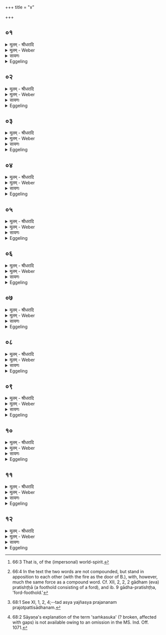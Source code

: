 +++
title = "४"

+++


## ०१
<details><summary>मूलम् - श्रीधरादि</summary>

अथा᳘तो हवि᳘षः स᳘मृद्धिः॥  
ष᳘ड्ढ वै ब्र᳘ह्मणो द्वा᳘रो ऽग्नि᳘र्व्वायुरा᳘पश्चन्द्र᳘मा व्वि᳘द्यु᳘दादित्यः[[!!]]॥
</details>

<details><summary>मूलम् - Weber</summary>

अथा᳘तो हवि᳘षः स᳘मृद्धिः॥  
ष᳘ड्ढ वै ब्र᳘ह्मणो द्वा᳘रोऽग्नि᳘र्वायुरा᳘पश्चन्द्र᳘मा विद्यु᳘दादित्यः᳟॥
</details>

<details><summary>सायणः</summary>

…
</details>

<details><summary>Eggeling</summary>

1. Now, as to the successful issue of the sacrificial food. Now, indeed, there are six doors to the Brahman [^egg_224]--to wit, fire, wind, the waters, the moon, lightning, and the sun.

[^egg_224]: 66:3 That is, of the (impersonal) world-spirit.
</details>

## ०२
<details><summary>मूलम् - श्रीधरादि</summary>

स य ऽउ᳘पदग्धेन हवि᳘षा य᳘जते॥  
(ते ऽग्नि᳘) अग्नि᳘ना ह स ब्र᳘ह्मणो द्वा᳘रेण प्र᳘तिपद्यते᳘ सो ऽग्नि᳘ना ब्र᳘ह्मणो द्वा᳘रेण प्रतिप᳘द्य ब्र᳘ह्मणः सा᳘युज्यᳫँ᳭ सलोक᳘ताञ्जयति॥
</details>

<details><summary>मूलम् - Weber</summary>

स य उ᳘पदग्धेन हवि᳘षा य᳘जते॥  
अग्नि᳘ना ह स ब्र᳘ह्मणो द्वा᳘रेण प्र᳘तिपद्यतेॗ सोऽग्नि᳘ना ब्र᳘ह्मणो द्वा᳘रेण प्रतिप᳘द्य ब्र᳘ह्मणः सा᳘युज्यᳫं सलोक᳘तां जयति॥
</details>

<details><summary>सायणः</summary>

…
</details>

<details><summary>Eggeling</summary>

2. He who offers with slightly burnt sacrificial food, enters through the fire-door [^egg_225] of the Brahman;

[^egg_225]: 66:4 In the text the two words are not compounded, but stand in apposition to each other (with the fire as the door of B.), with, however, much the same force as a compound word. Cf. XII, 2, 2, 2 gādham (eva) pratishṭḥā (a foothold consisting of a ford), and ib. 9 gādha-pratishṭḥa, 'ford-foothold.'

and, by entering through the fire-door of the Brahman, he wins his union with, and participation in the world of, the Brahman.
</details>

## ०३
<details><summary>मूलम् - श्रीधरादि</summary>

(त्य᳘) अ᳘थ यो व्वि᳘पतितेन हवि᳘षा य᳘जते॥  
व्वायुना[[!!]] ह᳘ स ब्र᳘ह्मणो द्वा᳘रेण प्र᳘तिपद्यते स᳘ व्वायुना[[!!]] ब्र᳘ह्मणो द्वा᳘रेण प्रतिप᳘द्य ब्र᳘ह्मणः सा᳘युज्यᳫँ᳭ सलोक᳘ताञ्जयति॥
</details>

<details><summary>मूलम् - Weber</summary>

अ᳘थ यो वि᳘पतितेन हवि᳘षा य᳘जते॥  
वायु᳘ना ह स ब्र᳘ह्मणो द्वा᳘रेण प्र᳘तिपद्यते स᳘ वायु᳘ना ब्र᳘ह्मणो द्वा᳘रेण प्रतिप᳘द्य ब्र᳘ह्मणः सा᳘युज्यᳫं सलोक᳘तां जयति॥
</details>

<details><summary>सायणः</summary>

…
</details>

<details><summary>Eggeling</summary>

3. And he who offers with sacrificial food that has fallen (on the ground) enters through the wind-door of the Brahman; and, by entering through the wind-door of the Brahman, he wins his union with, and participation in the world of, the Brahman.
</details>

## ०४
<details><summary>मूलम् - श्रीधरादि</summary>

(त्य᳘) अ᳘थ यो᳘ ऽशृतेन हवि᳘षा य᳘जते॥  
(ते ऽद्भि᳘) अद्भि᳘र्हि स ब्र᳘ह्मणो द्वा᳘रेण प्र᳘तिपद्यते᳘ सो ऽद्भिर्ब्र᳘ह्मणो[[!!]] द्वा᳘रेण प्रतिप᳘द्य ब्र᳘ह्मणः सा᳘युज्यᳫँ᳭ सलोक᳘ताञ्जयति॥
</details>

<details><summary>मूलम् - Weber</summary>

अ᳘थ यो᳘ऽशृतेन हवि᳘षा य᳘जते॥  
अद्भि᳘र्हि स ब्र᳘ह्मणो द्वा᳘रेण प्र᳘तिपद्यतेॗ सोऽद्भि᳘र्ब्र᳘ह्मणो द्वा᳘रेण प्रतिप᳟॥
</details>

<details><summary>सायणः</summary>

…
</details>

<details><summary>Eggeling</summary>

4. And he who offers with uncooked sacrificial food, enters through the water-door of the Brahman; and, by entering through the water-door of the Brahman, he wins his union with, and participation in the world of, the Brahman.
</details>

## ०५
<details><summary>मूलम् - श्रीधरादि</summary>

(त्य᳘) अ᳘थ य ऽउ᳘परक्तेन हवि᳘षा य᳘जते॥  
चन्द्र᳘मसा ह स ब्र᳘ह्मणो द्वा᳘रेण प्र᳘तिपद्यते स᳘ चन्द्र᳘मसा ब्र᳘ह्मणो द्वा᳘रेण प्रतिप᳘द्य ब्र᳘ह्मणः सा᳘युज्यᳫँ᳭ सलोक᳘ताञ्जयति॥
</details>

<details><summary>मूलम् - Weber</summary>

अ᳘थ य उ᳘परक्तेन हवि᳘षा य᳘जते॥  
चन्द्र᳘मसा ह स ब्र᳘ह्मणो द्वा᳘रेण प्र᳘तिपद्यते स᳘ चन्द्र᳘मसा ब्र᳘ह्मणो द्वा᳘रेण प्रतिप᳟॥
</details>

<details><summary>सायणः</summary>

…
</details>

<details><summary>Eggeling</summary>

5. And he who offers with slightly browned sacrificial food, enters through the moon-door of the Brahman, and, by entering through the moon-door of the Brahman, he wins his union with, and participation in the world of, the Brahman.
</details>

## ०६
<details><summary>मूलम् - श्रीधरादि</summary>

(त्य᳘) अ᳘थ यो लो᳘हितेन हवि᳘षा य᳘जते॥  
व्विद्यु᳘ता ह स ब्र᳘ह्मणो द्वा᳘रेण प्र᳘तिपद्यते स᳘ व्विद्यु᳘ता ब्र᳘ह्मणो द्वा᳘रेण प्रतिप᳘द्य ब्र᳘ह्मणः सा᳘युज्यᳫँ᳭ सलोक᳘ताञ्जयति॥
</details>

<details><summary>मूलम् - Weber</summary>

अ᳘थ यो लो᳘हितेन हवि᳘षा य᳘जते॥  
विद्यु᳘ता ह स ब्र᳘ह्मणो द्वा᳘रेण प्र᳘तिपद्यते स᳘ विद्यु᳘ता ब्र᳘ह्मणो द्वा᳘रेण प्रतिप᳟॥
</details>

<details><summary>सायणः</summary>

…
</details>

<details><summary>Eggeling</summary>

6. And he who offers with browned sacrificial food, enters through the lightning-door of the Brahman, and, by entering through the lightning-door of the Brahman, he wins his union with, and participation in the world of, the Brahman.
</details>

## ०७
<details><summary>मूलम् - श्रीधरादि</summary>

(त्य᳘) अ᳘थ यः सु᳘शृतेन हवि᳘षा य᳘जते॥  
(त ऽ) आदित्ये᳘न ह स ब्र᳘ह्मणो द्वा᳘रेण प्र᳘तिपद्यते स᳘ ऽआदित्ये᳘न ब्र᳘ह्मणो द्वा᳘रेण प्रतिप᳘द्य ब्र᳘ह्मणः सा᳘युज्यᳫँ᳭ सलोक᳘ताञ्जयति᳘ सैषा᳘ हवि᳘षः स᳘मृद्धिः स यो᳘ हैव᳘मेता᳘ᳫँ᳘ हवि᳘षः स᳘मृद्धिं व्वे᳘द सर्व्वसमृद्धेन है᳘वास्य हवि᳘षेष्टं[[!!]] भवति॥
</details>

<details><summary>मूलम् - Weber</summary>

अ᳘थ यः सु᳘शृतेन हवि᳘षा य᳘जते॥  
आदित्ये᳘न ह स ब्र᳘ह्मणो द्वा᳘रेण प्र᳘तिपद्यते स᳘ आदित्ये᳘न ब्र᳘ह्मणो द्वा᳘रेण प्रतिप᳘द्य ब्र᳘ह्मणः सा᳘युज्यᳫं सलोक᳘तां जयतिॗ सैषा᳘ हवि᳘षः स᳘मृद्धिः स यो᳘ हैव᳘मेता᳘ᳫं᳘ हवि᳘षः स᳘मृद्धिं वे᳘द सर्व᳘समृद्धेन हैॗवास्य हवि᳘षेष्ट᳘म् भवति॥
</details>

<details><summary>सायणः</summary>

…
</details>

<details><summary>Eggeling</summary>

7. And he who offers with well-cooked sacrificial food, enters through the sun-door of the Brahman; and, by entering through the sun-door of the Brahman, he wins his union with, and participation in the world of, the Brahman. This, then, is the successful issue of the sacrificial food, and, verily, whosoever thus knows this to be the successful issue of the sacrificial food, by him offering is made with wholly successful sacrificial food.
</details>

## ०८
<details><summary>मूलम् - श्रीधरादि</summary>

(त्य) अथा᳘तो यज्ञ᳘स्य स᳘मृद्धिः॥  
(र्य) यद्वै᳘ यज्ञस्य᳘[[!!]] न्यूनं प्रज᳘ननमस्य तद᳘थ यद᳘तिरिक्तं पश᳘व्यमस्य[[!!]] तद᳘थ य᳘त्सङ्क᳘सुकᳫँ᳭ श्रिया᳘ ऽअस्य तद᳘थ यत्स᳘म्पन्नᳫँ᳭ स्व᳘र्ग्ग्यमस्य तत्[[!!]]॥
</details>

<details><summary>मूलम् - Weber</summary>

अथा᳘तो यज्ञ᳘स्य स᳘मृद्धिः॥  
यद्वै᳘ यज्ञ᳘स्यॗ न्यूनम् प्रज᳘ननमस्य तद᳘थ यद᳘तिरिक्तम् पशव्य᳘मस्य तद᳘थ य᳘त्संक᳘सुकं श्रिया᳘ अस्य तद᳘थ यत्स᳘म्पन्नᳫं स्वर्ग्य᳘मस्य त᳘त्॥
</details>

<details><summary>सायणः</summary>

…
</details>

<details><summary>Eggeling</summary>

8. Then, as to the successful issue of the sacrifice. Now, whatever part of the sacrifice is incomplete

 (nyūna) that part of it is productive for him [^egg_226]; and what is redundant in it that is favourable to cattle; and what is broken (disconnected) [^egg_227] in it that makes for prosperity; and what is perfect in it that is conducive to heaven.

[^egg_226]: 68:1 See XI, 1, 2, 4;--tad asya yajñasya prajananam prajotpattisādhanam.

[^egg_227]: 68:2 Sāyaṇa's explanation of the term 'saṁkasuka' (? broken, affected with gaps) is not available owing to an omission in the MS. Ind. Off. 1071.
</details>

## ०९
<details><summary>मूलम् - श्रीधरादि</summary>

(त्स) स य᳘दि म᳘न्येत᳘॥  
न्यूनम्मे य᳘ज्ञे ऽभूदि᳘ति प्रज᳘ननम्म ऽएतत्प्र᳘जनिष्य ऽइ᳘त्येव तदु᳘पासीत॥
</details>

<details><summary>मूलम् - Weber</summary>

स य᳘दि म᳘न्येत᳟᳟॥  
न्यूनम् मे यॗज्ञेऽभूदि᳘ति प्रज᳘ननम् म एतत्प्र᳘जनिष्य इ᳘त्येव तदु᳘पासीत॥
</details>

<details><summary>सायणः</summary>

…
</details>

<details><summary>Eggeling</summary>

9. And if he think, 'There has been that which was incomplete in my sacrifice,' let him believe, 'That is productive for me: I shall have offspring produced (in men and cattle).'
</details>

## १०
<details><summary>मूलम् - श्रीधरादि</summary>

(ता᳘) अ᳘थ य᳘दि म᳘न्येत॥  
(ता᳘) अ᳘तिरिक्तं मे य᳘ज्ञे ऽभूदि᳘ति पशव्य᳘म्म एत᳘त्पशुमा᳘न्भविष्यामी᳘त्येव तदु᳘पासीत॥
</details>

<details><summary>मूलम् - Weber</summary>

अ᳘थ य᳘दि म᳘न्येत॥  
अ᳘तिरिक्तम् मे यॗज्ञेऽभूदि᳘ति पशव्य᳘म् म एत᳘त्पशुमा᳘न्भविष्यामी᳘त्येव तदु᳘पासीत॥
</details>

<details><summary>सायणः</summary>

…
</details>

<details><summary>Eggeling</summary>

10. And if he think, 'There has been that which was redundant in my sacrifice,' let him believe, 'That is favourable to cattle for me: I shall become possessed of cattle.'
</details>

## ११
<details><summary>मूलम् - श्रीधरादि</summary>

(ता᳘) अ᳘थ य᳘दि म᳘न्येत॥  
सङ्क᳘सुकम्मे य᳘ज्ञे ऽभूदि᳘ति श्रियै᳘ म ऽएतदा᳘ मा श्रीस्ते᳘जसा य᳘शसा ब्रह्मवर्चसे᳘न प᳘रिवृता गमिष्यती᳘त्येव तदु᳘पासीत॥
</details>

<details><summary>मूलम् - Weber</summary>

अ᳘थ य᳘दि म᳘न्येत॥  
संक᳘सुकम् मे यॗज्ञेऽभूदि᳘ति श्रियै᳘ म एतदा᳘ मा श्रीस्ते᳘जसा य᳘शसा ब्रह्मवर्चसे᳘न प᳘रिवृता गमिष्यती᳘त्येव तदु᳘पासीत॥
</details>

<details><summary>सायणः</summary>

…
</details>

<details><summary>Eggeling</summary>

11. And if he think, 'There has been that which was disconnected in my sacrifice,' let him believe, 'That makes for my prosperity: Prosperity, surrounded by splendour, fame and holy lustre, will accrue to me.'
</details>

## १२
<details><summary>मूलम् - श्रीधरादि</summary>

(ता᳘) अ᳘थ य᳘दि म᳘न्येत॥  
स᳘म्पन्नम्मे य᳘ज्ञे ऽभूदि᳘ति स्व᳘र्ग्ग्यम्म ऽएत᳘त्स्वर्ग्ग᳘लोको भविष्यामी᳘त्येव तदुपासीत᳘[[!!]] सैषा᳘ यज्ञ᳘स्य स᳘मृद्धिः स यो᳘ हैव᳘मेतां᳘ यज्ञ᳘स्य स᳘मृद्धिं व्वे᳘द सर्व्वं᳘समृद्धेन है᳘वास्य यज्ञे᳘नेष्टं᳘ भवति॥
</details>
<details><summary>मूलम् - Weber</summary>

अ᳘थ य᳘दि म᳘न्येत॥  
स᳘म्पन्नम् मे यॗज्ञेऽभूदि᳘ति स्वर्ग्य᳘म् म एत᳘त्स्वर्ग᳘लोको भविष्यामी᳘त्येव तदु᳘पासीतॗ सैषा᳘ यज्ञ᳘स्य स᳘मृद्धिः स यो᳘ हैव᳘मेतां᳘ यज्ञ᳘स्य स᳘मृद्धिं वे᳘द सर्व᳘समृद्धेन हैॗवास्य यज्ञे᳘नेष्ट᳘म् भवति॥
</details>

<details><summary>सायणः</summary>

…
</details>
<details><summary>Eggeling</summary>

12. And if he think, 'There has been that which was perfect in my sacrifice,' let him believe, 'That is conducive to heaven for me: I shall become one of those in the heavenly world.' This then is the successful issue of the sacrifice; and, verily, whosoever thus knows this to be the successful issue of the sacrifice, by him offering is made by a wholly successful sacrifice.
</details>

